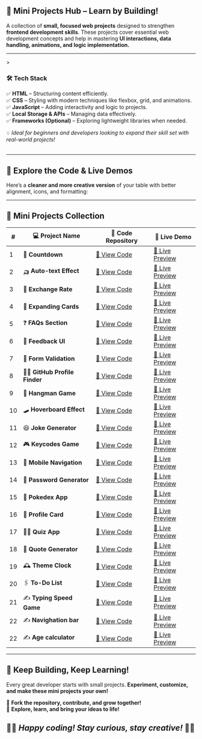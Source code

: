 ## 🚀 Mini Projects Hub – Learn by Building!  

A collection of **small, focused web projects** designed to strengthen **frontend development skills**. These projects cover essential web development concepts and help in mastering **UI interactions, data handling, animations, and logic implementation.**  

---
<!--
### ✨ **Why Mini Projects?**  

🔹 **Hands-On Learning** – Implement real-world functionalities instead of just theory.  
🔹 **Reusability** – These components can be integrated into larger projects.  
🔹 **Problem-Solving Practice** – Strengthen logic-building and JavaScript skills.  
🔹 **Portfolio Enhancement** – Showcase practical projects to stand out.  
🔹 **Quick & Effective** – Small-scale, time-efficient coding challenges.  

---
-->>

### 🛠 **Tech Stack**  

✅ **HTML** – Structuring content efficiently.  
✅ **CSS** – Styling with modern techniques like flexbox, grid, and animations.  
✅ **JavaScript** – Adding interactivity and logic to projects.  
✅ **Local Storage & APIs** – Managing data effectively.  
✅ **Frameworks (Optional)** – Exploring lightweight libraries when needed.  

💡 *Ideal for beginners and developers looking to expand their skill set with real-world projects!*  
<br>

---

 ## 🔗 Explore the Code & Live Demos
Here’s a **cleaner and more creative version** of your table with better alignment, icons, and formatting:  

---

## 🌟 Mini Projects Collection  

| #  | 💻 Project Name       | 📜 Code Repository | 🔗 Live Demo |  
|----|----------------------|--------------------|-------------|  
| 1  | 🔢 **Countdown**       | [📂 View Code](https://github.com/Khush1009i/mini--projects/tree/main/animation-countdown) | [🚀 Live Preview](https://lucky-florentine-900227.netlify.app/) |  
| 2  | 🛺 **Auto-text Effect** | [📂 View Code](https://github.com/Khush1009i/mini--projects/tree/main/auto-text) | [🚀 Live Preview](https://majestic-gumdrop-9a857d.netlify.app/) |  
| 3  | 💱 **Exchange Rate**    | [📂 View Code](https://github.com/Khush1009i/mini--projects/tree/main/exchange-rate) | [🚀 Live Preview](https://nimble-narwhal-6026c5.netlify.app/) |  
| 4  | 🎴 **Expanding Cards**  | [📂 View Code](https://github.com/Khush1009i/mini--projects/tree/main/expanding%20cards) | [🚀 Live Preview](https://legendary-shortbread-ece861.netlify.app/) |  
| 5  | ❓ **FAQs Section**     | [📂 View Code](https://github.com/Khush1009i/mini--projects/tree/main/faq's) | [🚀 Live Preview](https://moonlit-druid-d992ab.netlify.app/) |  
| 6  | 🏣 **Feedback UI**     | [📂 View Code](https://github.com/Khush1009i/mini--projects/tree/main/feedback-UI) | [🚀 Live Preview](https://lambent-buttercream-5ebba3.netlify.app/) |  
| 7  | 💁 **Form Validation** | [📂 View Code](https://github.com/Khush1009i/mini--projects/tree/main/form) | [🚀 Live Preview](https://stellular-pony-52fd34.netlify.app/) |  
| 8  | 🧑‍💼 **GitHub Profile Finder** | [📂 View Code](https://github.com/Khush1009i/mini--projects/tree/main/github%20profiles) | [🚀 Live Preview](https://glowing-croquembouch4492dc.netlify.app/) |  
| 9  | 🐒 **Hangman Game**     | [📂 View Code](https://github.com/Khush1009i/mini--projects/tree/main/hangman) | [🚀 Live Preview](https://keen-quokka-8f1b52.netlify.app/) |  
| 10 | 🛹 **Hoverboard Effect** | [📂 View Code](https://github.com/Khush1009i/mini--projects/tree/main/hoverboard) | [🚀 Live Preview](https://resplendent-kitsune-2b2a01.netlify.app/) |  
| 11 | 😆 **Joke Generator**   | [📂 View Code](https://github.com/Khush1009i/mini--projects/tree/main/jokes) | [🚀 Live Preview](https://boisterous-salamander-3220ff.netlify.app/) |  
| 12 | 🎮 **Keycodes Game**    | [📂 View Code](https://github.com/Khush1009i/mini--projects/tree/main/keycodes!) | [🚀 Live Preview](https://joyful-crostata-81d07a.netlify.app/) |  
| 13 | 📱 **Mobile Navigation** | [📂 View Code](https://github.com/Khush1009i/mini--projects/tree/main/mobile-navigation) | [🚀 Live Preview](https://unique-sable-d3aa86.netlify.app/) |  
| 14 | 🔏 **Password Generator** | [📂 View Code](https://github.com/Khush1009i/mini--projects/tree/main/password-generator) | [🚀 Live Preview](https://aquamarine-elf-603e9a.netlify.app/) |  
| 15 | 🐯 **Pokedex App**      | [📂 View Code](https://github.com/Khush1009i/mini--projects/tree/main/pokedex) | [🚀 Live Preview](https://visionary-bombolone-c3b8f0.netlify.app/) |  
| 16 | 🪪 **Profile Card**     | [📂 View Code](https://github.com/Khush1009i/mini--projects/tree/main/profile-card) | [🚀 Live Preview](https://dapper-sundae-227be0.netlify.app/) |  
| 17 | 👨‍🏫 **Quiz App**       | [📂 View Code](https://github.com/Khush1009i/mini--projects/tree/main/quizapp) | [🚀 Live Preview](https://rainbow-marshmallow-85507a.netlify.app/) |  
| 18 | 📑 **Quote Generator**  | [📂 View Code](https://github.com/Khush1009i/mini--projects/tree/main/quote-Gen) | [🚀 Live Preview](https://visionary-malasada-77e9d7.netlify.app/) |  
| 19 | 🕰️ **Theme Clock**      | [📂 View Code](https://github.com/Khush1009i/mini--projects/tree/main/theme-clock) | [🚀 Live Preview](https://rainbow-crostata-983adf.netlify.app/) |  
| 20 | 🖇️ **To-Do List**      | [📂 View Code](https://github.com/Khush1009i/mini--projects/tree/main/to-do%20list) | [🚀 Live Preview](https://fanciful-bavarois-cfba54.netlify.app/) |  
| 21 | ✍️ **Typing Speed Game** | [📂 View Code](https://github.com/Khush1009i/mini--projects/tree/main/typing-game) | [🚀 Live Preview](https://peppy-kheer-ee823a.netlify.app/) |  
| 22 | ✍️ **Navighation bar** | [📂 View Code](https://github.com/Khush1009i/mini--projects/tree/main/typing-game) | [🚀 Live Preview](https://navigationbarbyhr.netlify.app/) |  
| 22 | ✍️ **Age calculator** | [📂 View Code](https://github.com/Khush1009i/mini--projects/tree/main/typing-game) | [🚀 Live Preview](https://agecalculatorbythr.netlify.app/) |  

---

## 🚀 Keep Building, Keep Learning!  

Every great developer starts with small projects. **Experiment, customize, and make these mini projects your own!**  

🔹 **Fork the repository, contribute, and grow together!**  
🔹 **Explore, learn, and bring your ideas to life!**  


👨‍💻 *Happy coding! Stay curious, stay creative!* 🚀🔥
---
